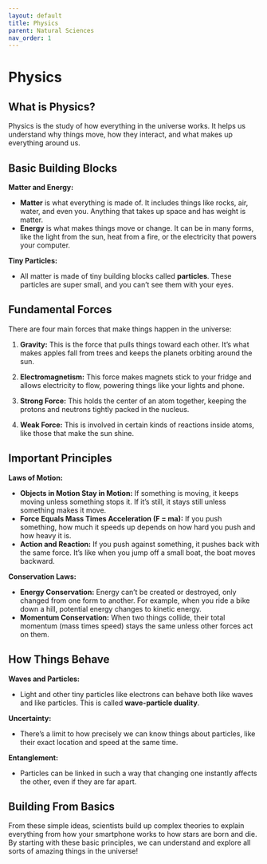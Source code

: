 ```yaml
---
layout: default
title: Physics
parent: Natural Sciences
nav_order: 1
---
```


# **Physics**

## What is Physics?

Physics is the study of how everything in the universe works. It helps us understand why things move, how they interact, and what makes up everything around us.

## Basic Building Blocks

**Matter and Energy:**
- **Matter** is what everything is made of. It includes things like rocks, air, water, and even you. Anything that takes up space and has weight is matter.
- **Energy** is what makes things move or change. It can be in many forms, like the light from the sun, heat from a fire, or the electricity that powers your computer.

**Tiny Particles:**
- All matter is made of tiny building blocks called **particles**. These particles are super small, and you can’t see them with your eyes.

## Fundamental Forces

There are four main forces that make things happen in the universe:

1. **Gravity:** This is the force that pulls things toward each other. It’s what makes apples fall from trees and keeps the planets orbiting around the sun.

2. **Electromagnetism:** This force makes magnets stick to your fridge and allows electricity to flow, powering things like your lights and phone.

3. **Strong Force:** This holds the center of an atom together, keeping the protons and neutrons tightly packed in the nucleus.

4. **Weak Force:** This is involved in certain kinds of reactions inside atoms, like those that make the sun shine.

## Important Principles

**Laws of Motion:**
- **Objects in Motion Stay in Motion:** If something is moving, it keeps moving unless something stops it. If it’s still, it stays still unless something makes it move.
- **Force Equals Mass Times Acceleration (F = ma):** If you push something, how much it speeds up depends on how hard you push and how heavy it is.
- **Action and Reaction:** If you push against something, it pushes back with the same force. It’s like when you jump off a small boat, the boat moves backward.

**Conservation Laws:**
- **Energy Conservation:** Energy can’t be created or destroyed, only changed from one form to another. For example, when you ride a bike down a hill, potential energy changes to kinetic energy.
- **Momentum Conservation:** When two things collide, their total momentum (mass times speed) stays the same unless other forces act on them.

## How Things Behave

**Waves and Particles:**
- Light and other tiny particles like electrons can behave both like waves and like particles. This is called **wave-particle duality**.

**Uncertainty:** 
- There’s a limit to how precisely we can know things about particles, like their exact location and speed at the same time.

**Entanglement:**
- Particles can be linked in such a way that changing one instantly affects the other, even if they are far apart.

## Building From Basics

From these simple ideas, scientists build up complex theories to explain everything from how your smartphone works to how stars are born and die. By starting with these basic principles, we can understand and explore all sorts of amazing things in the universe!
